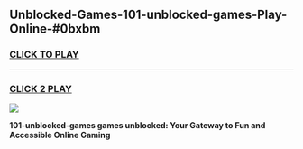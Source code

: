 
## Unblocked-Games-101-unblocked-games-Play-Online-#0bxbm
<h3>
<a href="https://premium.freeplayer.one?title=101-unblocked-games&ref=27F">CLICK TO PLAY</a></h3>
<hr>

<h3>
<a href="https://premium.freeplayer.one?title=101-unblocked-games&ref=27F">CLICK 2 PLAY</a>
  
</h3>

<a href="https://premium.freeplayer.one?title=101-unblocked-games&ref=27F"><img src="https://clearcache.store/games.png"></a>


**101-unblocked-games games unblocked: Your Gateway to Fun and Accessible Online Gaming**
